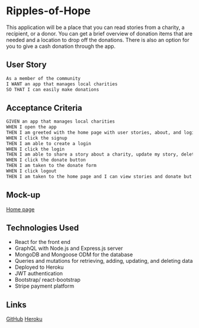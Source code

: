 # Ripples-of-Hope
This application will be a place that you can read stories from a charity, a recipient, or a donor. You can get a brief overview of donation items that are needed and a location to drop off the donations. There is also an option for you to give a cash donation through the app.

## User Story

```md
As a member of the community
I WANT an app that manages local charities 
SO THAT I can easily make donations
```

## Acceptance Criteria 

```md
GIVEN an app that manages local charities
WHEN I open the app
THEN I am greeted with the home page with user stories, about, and login/signup, and a donate button
WHEN I click the signup
THEN I am able to create a login 
WHEN I click the login
THEN I am able to share a story about a charity, update my story, delete my story.
WHEN I click the donate button
THEN I am taken to the donate form
WHEN I click logout
THEN I am taken to the home page and I can view stories and donate but I can not share a story
```

## Mock-up
[Home page]()

## Technologies Used
* React for the front end
* GraphQL with Node.js and Express.js server
* MongoDB and Mongoose ODM for the database
* Queries and mutations for retrieving, adding, updating, and deleting data
* Deployed to Heroku
* JWT authentication
* Bootstrap/ react-bootstrap
* Stripe payment platform

## Links
[GitHub](https://github.com/xiaojing168jmg168/give-hope-now)
[Heroku](https://give-hope-now.herokuapp.com/)
